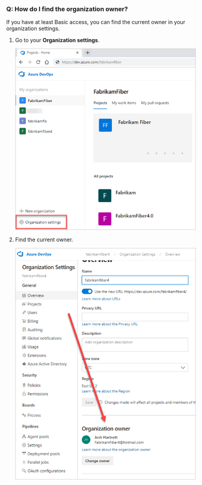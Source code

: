### Q: How do I find the organization owner?

If you have at least Basic access, you can find the current owner in your organization settings.

1.	Go to your **Organization settings**.

    ![Open Organization settings](_img/settings/open-admin-settings-vert.png)	

2.	Find the current owner.

    ![Find the current owner in organization information](_img/find-organization-owner.png)


